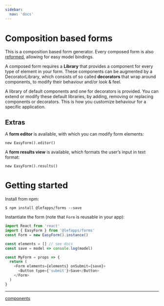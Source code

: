 ```yaml
---
sidebar:
  nav: 'docs'
---
```


# Composition based forms

This is a composition based form generator. Every composed form is also [reformed](https://github.com/davezuko/react-reformed), allowing for easy model bindings.

A composed form requires a **Library** that provides a component for every type of element in your form. These components can be augmented by a DecoratorLibrary, which consists of so called **decorators** that wrap around components, to modify their behaviour and/or look & feel.

A library of default components and one for decorators is provided. You can extend or modify these default libraries, by adding, removing or replacing components or decorators. This is how you customize behaviour for a specific application.

## Extras

A **form editor** is available, with which you can modify form elements:

`new EasyForm().editor()`

A **form results view** is available, which formats the user’s input in text format:

`new EasyForm().results()`

# Getting started

Install from npm:

`$ npm install @lefapps/forms --save`

Instantiate the form (note that `Form` is reusable in your app):

```js
import React from 'react'
import { EasyForm } from '@lefapps/forms'
const Form = new EasyForm().instance()

const elements = [] // see docs
const save = model => console.log(model)

const MyForm = props => {
  return (
    <Form elements={elements} onSubmit={save}>
      <Button type={'submit'}>Save</Button>
    </Form>
  )
}
```

---

[components](components)
